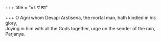 +++
title = "०८ यं त्वा"

+++
O Agni whom Devapi Arstisena, the mortal man, hath kindled in his glory,  
     Joying in him with all the Gods together, urge on the sender of the rain, Parjanya.